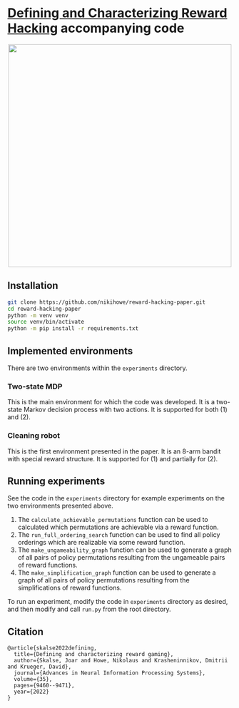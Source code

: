 # [Defining and Characterizing Reward Hacking](https://arxiv.org/abs/2209.13085) accompanying code

<p align="center">
  <img src="https://github.com/user-attachments/assets/c99044c5-687a-401b-a696-6813a3c8a1ff" width="500">
</p>

## Installation

```bash
git clone https://github.com/nikihowe/reward-hacking-paper.git
cd reward-hacking-paper
python -m venv venv
source venv/bin/activate
python -m pip install -r requirements.txt
```

## Implemented environments

There are two environments within the `experiments` directory.

### Two-state MDP
This is the main environment for which the code was developed. It is a two-state Markov decision process with two actions. It is supported for both (1) and (2).

### Cleaning robot
This is the first environment presented in the paper. It is an 8-arm bandit with special reward structure. It is supported for (1) and partially for (2).

## Running experiments

See the code in the `experiments` directory for example experiments on the two environments presented above.

1) The `calculate_achievable_permutations` function can be used to calculated which permutations are achievable via a reward function. 
2) The `run_full_ordering_search` function can be used to find all policy orderings which are realizable via some reward function.
3) The `make_ungameability_graph` function can be used to generate a graph of all pairs of policy permutations resulting from the ungameable pairs of reward functions.
3) The `make_simplification_graph` function can be used to generate a graph of all pairs of policy permutations resulting from the simplifications of reward functions.

To run an experiment, modify the code in `experiments` directory as desired, and then modify and call `run.py` from the root directory.

## Citation

```
@article{skalse2022defining,
  title={Defining and characterizing reward gaming},
  author={Skalse, Joar and Howe, Nikolaus and Krasheninnikov, Dmitrii and Krueger, David},
  journal={Advances in Neural Information Processing Systems},
  volume={35},
  pages={9460--9471},
  year={2022}
}
```
